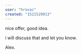 ```yaml
---
user: "hrovac"
created: "1521529013"
---
```


nice offer, good idea.

i will discuss that and let you know.

Alex.

